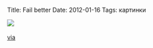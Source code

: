 Title: Fail better
Date: 2012-01-16
Tags: картинки

<div class="text"><img src="http://dl.dropbox.com/u/140528/site/fail-better.jpg" /><br /><br />
<a href="http://theblackworkshop.tumblr.com/post/15941052127">via</a></div>